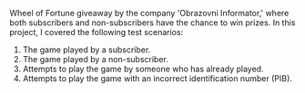 Wheel of Fortune giveaway by the company 'Obrazovni Informator,' where both subscribers and non-subscribers have the chance to win prizes.
In this project, I covered the following test scenarios: 
1. The game played by a subscriber.
2. The game played by a non-subscriber.
3. Attempts to play the game by someone who has already played.
4. Attempts to play the game with an incorrect identification number (PIB).
